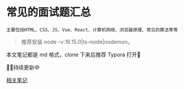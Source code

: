 # 常见的面试题汇总

`主要包括HTML、CSS、JS、Vue、React、计算机网络、浏览器原理、常见的算法等等`

> 推荐安装 node -v:16.15.0|ts-node|nodemon。  

本文笔记都是 md 格式，clone 下来后推荐 Typora 打开&#x1F680;

&#x1F680;&#x1F680;持续更新中 

[相关笔记](https://juejin.cn/post/7176518277261164605)
